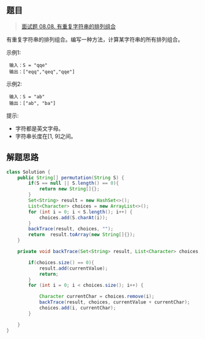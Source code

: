 ## 题目

> [面试题 08.08. 有重复字符串的排列组合](https://leetcode-cn.com/problems/permutation-ii-lcci/)

有重复字符串的排列组合。编写一种方法，计算某字符串的所有排列组合。

示例1:

```
 输入：S = "qqe"
 输出：["eqq","qeq","qqe"]
```

示例2:

```
 输入：S = "ab"
 输出：["ab", "ba"]
```

提示:

* 字符都是英文字母。
* 字符串长度在[1, 9]之间。

## 解题思路

```java
class Solution {
    public String[] permutation(String S) {
        if(S == null || S.length() == 0){
            return new String[]{};
        }
        Set<String> result = new HashSet<>();
        List<Character> choices = new ArrayList<>();
        for (int i = 0; i < S.length(); i++) {
            choices.add(S.charAt(i));
        }
        backTrace(result, choices, "");
        return  result.toArray(new String[]{});
    }

    private void backTrace(Set<String> result, List<Character> choices, String currentValue){

        if(choices.size() == 0){
            result.add(currentValue);
            return;
        }
        for (int i = 0; i < choices.size(); i++) {

            Character currentChar = choices.remove(i);
            backTrace(result, choices, currentValue + currentChar);
            choices.add(i, currentChar);
        }

    }
}
```

